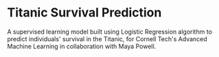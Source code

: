 # Titanic Survival Prediction
A supervised learning model built using Logistic Regression algorithm to predict individuals' survival in the Titanic, for Cornell Tech's Advanced Machine Learning in collaboration with Maya Powell.
